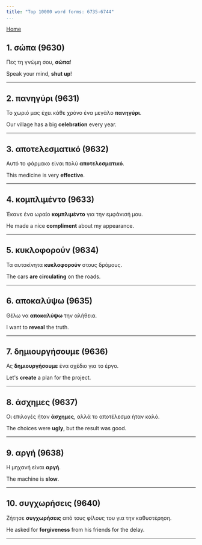 ```yaml
---
title: "Top 10000 word forms: 6735-6744"
...
```


[Home](./) 

## 1. σώπα (9630)

Πες τη γνώμη σου, **σώπα**!  

Speak your mind, **shut up**!

---

## 2. πανηγύρι (9631)

Το χωριό μας έχει κάθε χρόνο ένα μεγάλο **πανηγύρι**.  

Our village has a big **celebration** every year.

---

## 3. αποτελεσματικό (9632)

Αυτό το φάρμακο είναι πολύ **αποτελεσματικό**.  

This medicine is very **effective**.

---

## 4. κομπλιμέντο (9633)

Έκανε ένα ωραίο **κομπλιμέντο** για την εμφάνισή μου.  

He made a nice **compliment** about my appearance.

---

## 5. κυκλοφορούν (9634)

Τα αυτοκίνητα **κυκλοφορούν** στους δρόμους.

The cars **are circulating** on the roads.

---

## 6. αποκαλύψω (9635)

Θέλω να **αποκαλύψω** την αλήθεια.

I want to **reveal** the truth.

---

## 7. δημιουργήσουμε (9636)

Ας **δημιουργήσουμε** ένα σχέδιο για το έργο.

Let's **create** a plan for the project.

---

## 8. άσχημες (9637)

Οι επιλογές ήταν **άσχημες**, αλλά το αποτέλεσμα ήταν καλό.

The choices were **ugly**, but the result was good.

---

## 9. αργή (9638)

Η μηχανή είναι **αργή**.

The machine is **slow**.

---

## 10. συγχωρήσεις (9640)

Ζήτησε **συγχωρήσεις** από τους φίλους του για την καθυστέρηση.  

He asked for **forgiveness** from his friends for the delay.

---

